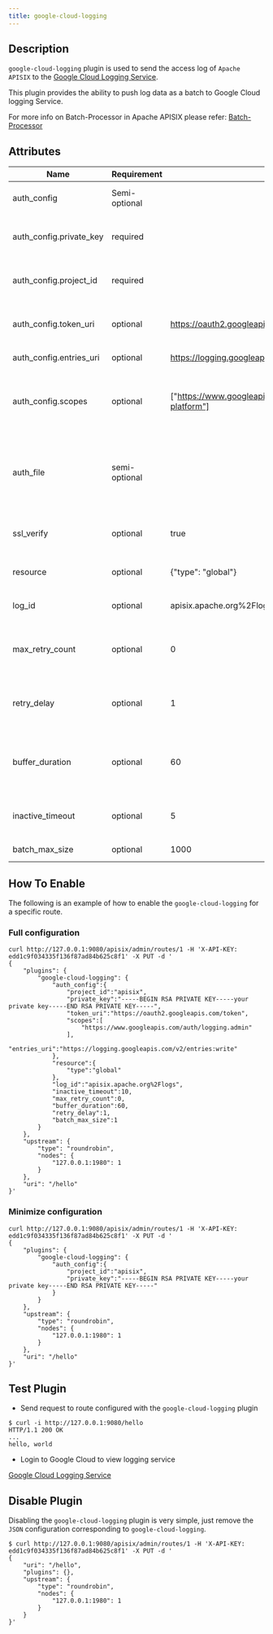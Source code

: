 ```yaml
---
title: google-cloud-logging
---
```


<!--
#
# Licensed to the Apache Software Foundation (ASF) under one or more
# contributor license agreements.  See the NOTICE file distributed with
# this work for additional information regarding copyright ownership.
# The ASF licenses this file to You under the Apache License, Version 2.0
# (the "License"); you may not use this file except in compliance with
# the License.  You may obtain a copy of the License at
#
#     http://www.apache.org/licenses/LICENSE-2.0
#
# Unless required by applicable law or agreed to in writing, software
# distributed under the License is distributed on an "AS IS" BASIS,
# WITHOUT WARRANTIES OR CONDITIONS OF ANY KIND, either express or implied.
# See the License for the specific language governing permissions and
# limitations under the License.
#
-->

## Description

`google-cloud-logging` plugin is used to send the access log of `Apache APISIX` to the [Google Cloud Logging Service](https://cloud.google.com/logging/).

This plugin provides the ability to push log data as a batch to Google Cloud logging Service.

For more info on Batch-Processor in Apache APISIX please refer:
[Batch-Processor](../batch-processor.md)

## Attributes

| Name                    | Requirement   | Default                                                                                                                                                                                           | Description                                                                                                                                                                      |
| ----------------------- | ------------- | ------------------------------------------------------------------------------------------------------------------------------------------------------------------------------------------------- | -------------------------------------------------------------------------------------------------------------------------------------------------------------------------------- |
| auth_config             | Semi-optional |                                                                                                                                                                                                   | one of `auth_config` or `auth_file` must be configured                                                                                                                           |
| auth_config.private_key | required      |                                                                                                                                                                                                   | the private key parameters of the Google service account                                                                                                                         |
| auth_config.project_id  | required      |                                                                                                                                                                                                   | the project id parameters of the Google service account                                                                                                                          |
| auth_config.token_uri   | optional      | https://oauth2.googleapis.com/token                                                                                                                                                               | the token uri parameters of the Google service account                                                                                                                           |
| auth_config.entries_uri | optional      | https://logging.googleapis.com/v2/entries:write                                                                                                                                                   | google cloud logging service API                                                                                                                                                       |
| auth_config.scopes      | optional      | ["https://www.googleapis.com/auth/logging.read","https://www.googleapis.com/auth/logging.write","https://www.googleapis.com/auth/logging.admin","https://www.googleapis.com/auth/cloud-platform"] | the access scopes parameters of the Google service account, refer to: [OAuth 2.0 Scopes for Google APIs](https://developers.google.com/identity/protocols/oauth2/scopes#logging) |
| auth_file               | semi-optional |                                                                                                                                                                                                   | path to the google service account json file（Semi-optional, one of auth_config or auth_file must be configured）                                                              |
| ssl_verify              | optional      | true                                                                                                                                                                                              | enable `SSL` verification, option as per [OpenResty docs](https://github.com/openresty/lua-nginx-module#tcpsocksslhandshake)                                                    |
| resource                | optional      | {"type": "global"}                                                                                                                                                                                | the Google monitor resource, refer to: [MonitoredResource](https://cloud.google.com/logging/docs/reference/v2/rest/v2/MonitoredResource)                                         |
| log_id                  | optional      | apisix.apache.org%2Flogs                                                                                                                                                                          | google cloud logging id, refer to: [LogEntry](https://cloud.google.com/logging/docs/reference/v2/rest/v2/LogEntry)                                                                     |
| max_retry_count         | optional      | 0                                                                                                                                                                                                 | max number of retries before removing from the processing pipe line                                                                                                              |
| retry_delay             | optional      | 1                                                                                                                                                                                                 | number of seconds the process execution should be delayed if the execution fails                                                                                                 |
| buffer_duration         | optional      | 60                                                                                                                                                                                                | max age in seconds of the oldest entry in a batch before the batch must be processed                                                                                             |
| inactive_timeout        | optional      | 5                                                                                                                                                                                                 | max age in seconds when the buffer will be flushed if inactive                                                                                                                   |
| batch_max_size          | optional      | 1000                                                                                                                                                                                              | max size of each batch                                                                                                                                                           |

## How To Enable

The following is an example of how to enable the `google-cloud-logging` for a specific route.

### Full configuration

```shell
curl http://127.0.0.1:9080/apisix/admin/routes/1 -H 'X-API-KEY: edd1c9f034335f136f87ad84b625c8f1' -X PUT -d '
{
    "plugins": {
        "google-cloud-logging": {
            "auth_config":{
                "project_id":"apisix",
                "private_key":"-----BEGIN RSA PRIVATE KEY-----your private key-----END RSA PRIVATE KEY-----",
                "token_uri":"https://oauth2.googleapis.com/token",
                "scopes":[
                    "https://www.googleapis.com/auth/logging.admin"
                ],
                "entries_uri":"https://logging.googleapis.com/v2/entries:write"
            },
            "resource":{
                "type":"global"
            },
            "log_id":"apisix.apache.org%2Flogs",
            "inactive_timeout":10,
            "max_retry_count":0,
            "buffer_duration":60,
            "retry_delay":1,
            "batch_max_size":1
        }
    },
    "upstream": {
        "type": "roundrobin",
        "nodes": {
            "127.0.0.1:1980": 1
        }
    },
    "uri": "/hello"
}'
```

### Minimize configuration

```shell
curl http://127.0.0.1:9080/apisix/admin/routes/1 -H 'X-API-KEY: edd1c9f034335f136f87ad84b625c8f1' -X PUT -d '
{
    "plugins": {
        "google-cloud-logging": {
            "auth_config":{
                "project_id":"apisix",
                "private_key":"-----BEGIN RSA PRIVATE KEY-----your private key-----END RSA PRIVATE KEY-----"
            }
        }
    },
    "upstream": {
        "type": "roundrobin",
        "nodes": {
            "127.0.0.1:1980": 1
        }
    },
    "uri": "/hello"
}'
```

## Test Plugin

* Send request to route configured with the `google-cloud-logging` plugin

```shell
$ curl -i http://127.0.0.1:9080/hello
HTTP/1.1 200 OK
...
hello, world
```

* Login to Google Cloud to view logging service

[Google Cloud Logging Service](https://console.cloud.google.com/logs/viewer)

## Disable Plugin

Disabling the `google-cloud-logging` plugin is very simple, just remove the `JSON` configuration corresponding to `google-cloud-logging`.

```shell
$ curl http://127.0.0.1:9080/apisix/admin/routes/1 -H 'X-API-KEY: edd1c9f034335f136f87ad84b625c8f1' -X PUT -d '
{
    "uri": "/hello",
    "plugins": {},
    "upstream": {
        "type": "roundrobin",
        "nodes": {
            "127.0.0.1:1980": 1
        }
    }
}'
```
